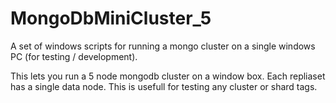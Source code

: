 # MongoDbMiniCluster_5
A set of windows scripts for running a mongo cluster on a single windows PC (for testing / development).

This lets you run a 5 node mongodb cluster on a window box. Each repliaset has a single data node. This is usefull for testing any cluster or shard tags.

